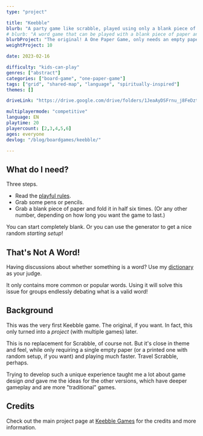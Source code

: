 ```yaml
---
type: "project"

title: "Keebble"
blurb: "A party game like scrabble, played using only a blank piece of paper. It's free, and it's faster."
# blurb: "A word game that can be played with a blank piece of paper and a pen. Like Scrabble, but it doesn't take three hours and a big board."
blurbProject: "The original! A One Paper Game, only needs an empty paper and some pens, plays quickly and simply."
weightProject: 10

date: 2023-02-16

difficulty: "kids-can-play"
genres: ["abstract"]
categories: ["board-game", "one-paper-game"]
tags: ["grid", "shared-map", "language", "spiritually-inspired"]
themes: []

driveLink: "https://drive.google.com/drive/folders/1JeaAyDSFrnu_j8FeDztXyKyhUlNMPoKe"

multiplayermode: "competitive"
language: EN
playtime: 20
playercount: [2,3,4,5,6]
ages: everyone
devlog: "/blog/boardgames/keebble/"

---
```




## What do I need?

Three steps.
* Read the [playful rules](rules). 
* Grab some pens or pencils.
* Grab a blank piece of paper and fold it in half six times. (Or any other number, depending on how long you want the game to last.)

You can start completely blank. Or you can use the generator to get a nice random _starting setup_!

## That's Not A Word!

Having discussions about whether something is a word? Use my [dictionary](/tools/use/dictionary) as your judge.

It only contains more common or popular words. Using it will solve this issue for groups endlessly debating what is a valid word!

## Background

This was the very first Keebble game. The original, if you want. In fact, this only turned into a _project_ (with multiple games) later.

This is no replacement for Scrabble, of course not. But it's close in theme and feel, while only requiring a single empty paper (or a printed one with random setup, if you want) and playing much faster. Travel Scrabble, perhaps. 

Trying to develop such a unique experience taught me a lot about game design _and_ gave me the ideas for the other versions, which have deeper gameplay and are more "traditional" games.

## Credits

Check out the main project page at [Keebble Games](/keebble-games/) for the credits and more information.
